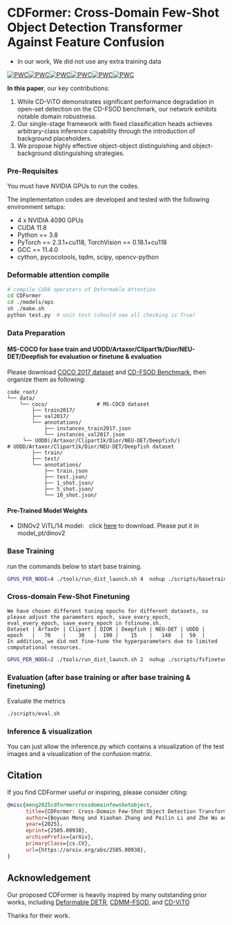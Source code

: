 # CDFormer: Cross-Domain Few-Shot Object Detection Transformer Against Feature Confusion
- In our work, We did not use any extra training data

[![PWC](https://img.shields.io/endpoint.svg?url=https://paperswithcode.com/badge/cdformer-cross-domain-few-shot-object/cross-domain-few-shot-object-detection-on)](https://paperswithcode.com/sota/cross-domain-few-shot-object-detection-on?p=cdformer-cross-domain-few-shot-object)[![PWC](https://img.shields.io/endpoint.svg?url=https://paperswithcode.com/badge/cdformer-cross-domain-few-shot-object/cross-domain-few-shot-object-detection-on-1)](https://paperswithcode.com/sota/cross-domain-few-shot-object-detection-on-1?p=cdformer-cross-domain-few-shot-object)[![PWC](https://img.shields.io/endpoint.svg?url=https://paperswithcode.com/badge/cdformer-cross-domain-few-shot-object/cross-domain-few-shot-object-detection-on-3)](https://paperswithcode.com/sota/cross-domain-few-shot-object-detection-on-3?p=cdformer-cross-domain-few-shot-object)[![PWC](https://img.shields.io/endpoint.svg?url=https://paperswithcode.com/badge/cdformer-cross-domain-few-shot-object/cross-domain-few-shot-object-detection-on-2)](https://paperswithcode.com/sota/cross-domain-few-shot-object-detection-on-2?p=cdformer-cross-domain-few-shot-object)[![PWC](https://img.shields.io/endpoint.svg?url=https://paperswithcode.com/badge/cdformer-cross-domain-few-shot-object/cross-domain-few-shot-object-detection-on-neu)](https://paperswithcode.com/sota/cross-domain-few-shot-object-detection-on-neu?p=cdformer-cross-domain-few-shot-object)[![PWC](https://img.shields.io/endpoint.svg?url=https://paperswithcode.com/badge/cdformer-cross-domain-few-shot-object/cross-domain-few-shot-object-detection-on-4)](https://paperswithcode.com/sota/cross-domain-few-shot-object-detection-on-4?p=cdformer-cross-domain-few-shot-object)


**In this paper**, our key contributions: 
1) While CD-ViTO demonstrates significant performance degradation in open-set detection on the CD-FSOD benchmark, our network exhibits notable domain robustness.
2) Our single-stage framework with fixed classification heads achieves arbitrary-class inference capability through the introduction of background placeholders.
3) We propose highly effective object-object distinguishing and object-background distinguishing strategies.



### Pre-Requisites
You must have NVIDIA GPUs to run the codes.

The implementation codes are developed and tested with the following environment setups:
- 4 x NVIDIA 4090 GPUs
- CUDA 11.8
- Python == 3.8
- PyTorch == 2.3.1+cu118, TorchVision == 0.18.1+cu118
- GCC == 11.4.0
- cython, pycocotools, tqdm, scipy, opencv-python


### Deformable attention compile
```bash
# compile CUDA operators of Deformable Attention
cd CDFormer
cd ./models/ops
sh ./make.sh
python test.py  # unit test (should see all checking is True)
```

### Data Preparation

#### MS-COCO for base train and UODD/Artaxor/Clipart1k/Dior/NEU-DET/Deepfish for evaluation or finetune & evaluation

Please download [COCO 2017 dataset](https://cocodataset.org/) and [CD-FSOD Benchmark](https://github.com/lovelyqian/CDFSOD-benchmark?tab=readme-ov-file), 
then organize them as following:

```
code_root/
└── data/
    └── coco/                # MS-COCO dataset
        ├── train2017/
        ├── val2017/
        └── annotations/
            ├── instances_train2017.json
            └── instances_val2017.json
     └── UODD(/Artaxor/Clipart1k/Dior/NEU-DET/Deepfish/)                # UODD/Artaxor/Clipart1k/Dior/NEU-DET/Deepfish dataset
        ├── train/
        ├── test/
        └── annotations/
            ├── train.json
            ├── test.json/
            ├── 1_shot.json/
            ├── 5_shot.json/
            └── 10_shot.json/
```

#### Pre-Trained Model Weights

- DINOv2 ViTL/14 model:&nbsp;&nbsp; click [here](https://github.com/facebookresearch/dinov2) to download. Please put it in model_pt/dinov2

### Base Training
run the commands below to start base training.
```bash
GPUS_PER_NODE=4 ./tools/run_dist_launch.sh 4  nohup ./scripts/basetrain.sh >/dev/null 2>&1 &
```

### Cross-domain Few-Shot Finetuning
```
We have chosen different tuning epochs for different datasets, so please adjust the parameters epoch, save_every_epoch, eval_every_epoch, save_every_epoch in fstinune.sh.
Dataset | ArTaxOr | Clipart | DIOR | Deepfish | NEU-DET | UODD |
epoch   |   70    |    30   |  190 |    15    |   140   |  50  |
In addition, we did not fine-tune the hyperparameters due to limited computational resources.
```
```bash
GPUS_PER_NODE=2 ./tools/run_dist_launch.sh 2  nohup ./scripts/fsfinetune.sh >/dev/null 2>&1 &
```

### Evaluation (after base training or after base training & finetuning)
Evaluate the metrics
```bash
./scripts/eval.sh
```

### Inference & visualization
You can just allow the inference.py which contains a visualization of the test images and a visualization of the confusion matrix.

## Citation
If you find CDFormer useful or inspiring, please consider citing:

```bibtex
@misc{meng2025cdformercrossdomainfewshotobject,
      title={CDFormer: Cross-Domain Few-Shot Object Detection Transformer Against Feature Confusion}, 
      author={Boyuan Meng and Xiaohan Zhang and Peilin Li and Zhe Wu and Yiming Li and Wenkai Zhao and Beinan Yu and Hui-Liang Shen},
      year={2025},
      eprint={2505.00938},
      archivePrefix={arXiv},
      primaryClass={cs.CV},
      url={https://arxiv.org/abs/2505.00938}, 
}
```

## Acknowledgement
Our proposed CDFormer is heavily inspired by many outstanding prior works, including [Deformable DETR](https://arxiv.org/pdf/2010.04159), [CDMM-FSOD](https://arxiv.org/pdf/2502.16469), and [CD-ViTO](https://arxiv.org/pdf/2402.03094)

Thanks for their work.
